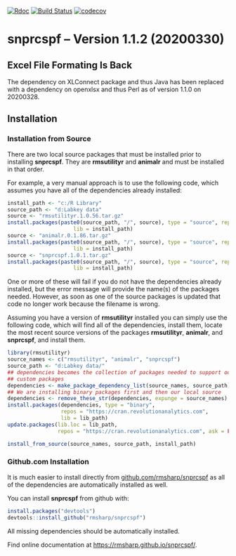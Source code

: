 
[![Rdoc](http://www.rdocumentation.org/badges/version/roxygen2)](http://www.rdocumentation.org/packages/roxygen2)
[![Build
Status](https://travis-ci.org/rmsharp/snprcspf.svg?branch=master)](https://travis-ci.org/rmsharp/snprcspf)
[![codecov](https://codecov.io/gh/rmsharp/snprcspf/branch/master/graph/badge.svg)](https://codecov.io/gh/rmsharp/snprcspf)

# snprcspf – Version 1.1.2 (20200330)

## Excel File Formating Is Back

The dependency on XLConnect package and thus Java has been replaced with
a dependency on openxlsx and thus Perl as of version 1.1.0 on 20200328.

## Installation

### Installation from Source

There are two local source packages that must be installed prior to
installing **snprcspf**. They are **rmsutilityr** and **animalr** and
must be installed in that order.

For example, a very manual approach is to use the following code, which
assumes you have all of the dependencies already installed:

``` r
install_path <- "c:/R Library"
source_path <- "d:Labkey data"
source <- "rmsutilityr.1.0.56.tar.gz"
install.packages(paste0(source_path, "/", source), type = "source", repos = NULL,
                     lib = install_path)
source <- "animalr.0.1.86.tar.gz"
install.packages(paste0(source_path, "/", source), type = "source", repos = NULL,
                     lib = install_path)
source <- "snprcspf.1.0.1.tar.gz"
install.packages(paste0(source_path, "/", source), type = "source", repos = NULL,
                     lib = install_path)
```

One or more of these will fail if you do not have the dependencies
already installed, but the error message will provide the name(s) of the
packages needed. However, as soon as one of the source packages is
updated that code no longer work because the filename is wrong.

Assuming you have a version of **rmsutilityr** installed you can simply
use the following code, which will find all of the dependencies, install
them, locate the most recent source versions of the packages
**rmsutilityr**, **animalr**, and **snprcspf**, and install them.

``` r
library(rmsutilityr)
source_names <- c("rmsutilityr", "animalr", "snprcspf")
source_path <- "d:Labkey data/"
## dependencies becomes the collection of packages needed to support our
## custom packages
dependencies <- make_package_dependency_list(source_names, source_path)
## We are installing binary packages first and then our local source
dependencies <- remove_these_str(dependencies, expunge = source_names)
install.packages(dependencies, type = "binary",
                 repos = "https://cran.revolutionanalytics.com",
                 lib = lib_path)
update.packages(lib.loc = lib_path,
                repos = "https://cran.revolutionanalytics.com", ask = FALSE)

install_from_source(source_names, source_path, install_path)
```

### Github.com Installation

It is much easier to install directly from
[github.com/rmsharp/snprcspf](https://github.com/rmsharp/snprcspf) as
all of the dependencies are automatically installed as well.

You can install **snprcspf** from github with:

``` r
install.packages("devtools")
devtools::install_github("rmsharp/snprcspf")
```

All missing dependencies should be automatically installed.

Find online documentation at <https://rmsharp.github.io/snprcspf/>.
